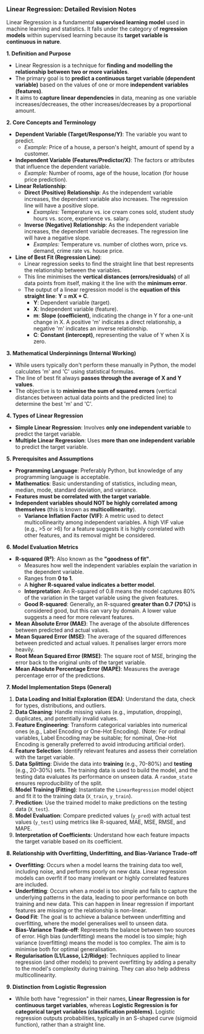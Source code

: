 
### Linear Regression: Detailed Revision Notes

Linear Regression is a fundamental **supervised learning model** used in machine learning and statistics. It falls under the category of **regression models** within supervised learning because its **target variable is continuous in nature**.

**1. Definition and Purpose**
*   Linear Regression is a technique for **finding and modelling the relationship between two or more variables**.
*   The primary goal is to **predict a continuous target variable (dependent variable)** based on the values of one or more **independent variables (features)**.
*   It aims to **capture linear dependencies** in data, meaning as one variable increases/decreases, the other increases/decreases by a proportional amount.

**2. Core Concepts and Terminology**
*   **Dependent Variable (Target/Response/Y)**: The variable you want to predict.
    *   *Example:* Price of a house, a person's height, amount of spend by a customer.
*   **Independent Variable (Features/Predictor/X)**: The factors or attributes that influence the dependent variable.
    *   *Example:* Number of rooms, age of the house, location (for house price prediction).
*   **Linear Relationship**:
    *   **Direct (Positive) Relationship**: As the independent variable increases, the dependent variable also increases. The regression line will have a positive slope.
        *   *Examples:* Temperature vs. ice cream cones sold, student study hours vs. score, experience vs. salary.
    *   **Inverse (Negative) Relationship**: As the independent variable increases, the dependent variable decreases. The regression line will have a negative slope.
        *   *Examples:* Temperature vs. number of clothes worn, price vs. demand, crime rate vs. house price.
*   **Line of Best Fit (Regression Line)**:
    *   Linear regression seeks to find the straight line that best represents the relationship between the variables.
    *   This line minimises the **vertical distances (errors/residuals)** of all data points from itself, making it the line with the **minimum error**.
    *   The output of a linear regression model is the **equation of this straight line**: **Y = mX + C**.
        *   **Y**: Dependent variable (target).
        *   **X**: Independent variable (feature).
        *   **m**: **Slope (coefficient)**, indicating the change in Y for a one-unit change in X. A positive 'm' indicates a direct relationship, a negative 'm' indicates an inverse relationship.
        *   **C**: **Constant (intercept)**, representing the value of Y when X is zero.

**3. Mathematical Underpinnings (Internal Working)**
*   While users typically don't perform these manually in Python, the model calculates 'm' and 'C' using statistical formulas.
*   The line of best fit always **passes through the average of X and Y values**.
*   The objective is to **minimise the sum of squared errors** (vertical distances between actual data points and the predicted line) to determine the best 'm' and 'C'.

**4. Types of Linear Regression**
*   **Simple Linear Regression**: Involves **only one independent variable** to predict the target variable.
*   **Multiple Linear Regression**: Uses **more than one independent variable** to predict the target variable.

**5. Prerequisites and Assumptions**
*   **Programming Language**: Preferably Python, but knowledge of any programming language is acceptable.
*   **Mathematics**: Basic understanding of statistics, including mean, median, mode, standard deviation, and variance.
*   **Features must be correlated with the target variable**.
*   **Independent variables should NOT be highly correlated among themselves** (this is known as **multicollinearity**).
    *   **Variance Inflation Factor (VIF)**: A metric used to detect multicollinearity among independent variables. A high VIF value (e.g., >5 or >6) for a feature suggests it is highly correlated with other features, and its removal might be considered.

**6. Model Evaluation Metrics**
*   **R-squared (R²)**: Also known as the **"goodness of fit"**.
    *   Measures how well the independent variables explain the variation in the dependent variable.
    *   Ranges from **0 to 1**.
    *   A **higher R-squared value indicates a better model**.
    *   **Interpretation**: An R-squared of 0.8 means the model captures 80% of the variation in the target variable using the given features.
    *   **Good R-squared**: Generally, an R-squared **greater than 0.7 (70%)** is considered good, but this can vary by domain. A lower value suggests a need for more relevant features.
*   **Mean Absolute Error (MAE)**: The average of the absolute differences between predicted and actual values.
*   **Mean Squared Error (MSE)**: The average of the squared differences between predicted and actual values. It penalises larger errors more heavily.
*   **Root Mean Squared Error (RMSE)**: The square root of MSE, bringing the error back to the original units of the target variable.
*   **Mean Absolute Percentage Error (MAPE)**: Measures the average percentage error of the predictions.

**7. Model Implementation Steps (General)**
1.  **Data Loading and Initial Exploration (EDA)**: Understand the data, check for types, distributions, and outliers.
2.  **Data Cleaning**: Handle missing values (e.g., imputation, dropping), duplicates, and potentially invalid values.
3.  **Feature Engineering**: Transform categorical variables into numerical ones (e.g., Label Encoding or One-Hot Encoding). (Note: For ordinal variables, Label Encoding may be suitable; for nominal, One-Hot Encoding is generally preferred to avoid introducing artificial order).
4.  **Feature Selection**: Identify relevant features and assess their correlation with the target variable.
5.  **Data Splitting**: Divide the data into **training** (e.g., 70-80%) and **testing** (e.g., 20-30%) sets. The training data is used to build the model, and the testing data evaluates its performance on unseen data. A `random_state` ensures reproducibility of the split.
6.  **Model Training (Fitting)**: Instantiate the `LinearRegression` model object and fit it to the training data (`X_train`, `y_train`).
7.  **Prediction**: Use the trained model to make predictions on the testing data (`X_test`).
8.  **Model Evaluation**: Compare predicted values (`y_pred`) with actual test values (`y_test`) using metrics like R-squared, MAE, MSE, RMSE, and MAPE.
9.  **Interpretation of Coefficients**: Understand how each feature impacts the target variable based on its coefficient.

**8. Relationship with Overfitting, Underfitting, and Bias-Variance Trade-off**
*   **Overfitting**: Occurs when a model learns the training data too well, including noise, and performs poorly on new data. Linear regression models can overfit if too many irrelevant or highly correlated features are included.
*   **Underfitting**: Occurs when a model is too simple and fails to capture the underlying patterns in the data, leading to poor performance on both training and new data. This can happen in linear regression if important features are missing or the relationship is non-linear.
*   **Good Fit**: The goal is to achieve a balance between underfitting and overfitting, where the model generalises well to unseen data.
*   **Bias-Variance Trade-off**: Represents the balance between two sources of error. High bias (underfitting) means the model is too simple; high variance (overfitting) means the model is too complex. The aim is to minimise both for optimal generalisation.
*   **Regularisation (L1/Lasso, L2/Ridge)**: Techniques applied to linear regression (and other models) to prevent overfitting by adding a penalty to the model's complexity during training. They can also help address multicollinearity.

**9. Distinction from Logistic Regression**
*   While both have "regression" in their names, **Linear Regression is for continuous target variables**, whereas **Logistic Regression is for categorical target variables (classification problems)**. Logistic regression outputs probabilities, typically in an S-shaped curve (sigmoid function), rather than a straight line.